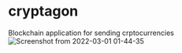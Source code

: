 # cryptagon
Blockchain application for sending crptocurrencies
![Screenshot from 2022-03-01 01-44-35](https://user-images.githubusercontent.com/71158893/156083150-4aca917d-804a-4f54-80a2-9636b3625191.png)
